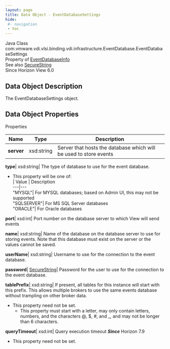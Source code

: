 ```yaml
---
layout: page
title: Data Object - EventDatabaseSettings
hide:
 #- navigation
 - toc
---
```






Java Class
    com.vmware.vdi.vlsi.binding.vdi.infrastructure.EventDatabase.EventDatabaseSettings  
Property of
     [EventDatabaseInfo](vdi.infrastructure.EventDatabase.EventDatabaseInfo.md#field_detail)  
See also
     [SecureString](vdi.util.SecureString.md)  
Since 
    Horizon View 6.0

## Data Object Description 

The EventDatabaseSettings object. 

## Data Object Properties

Properties

Name |  Type |  Description   
---|---|---  
**server**|  xsd:string|  Server that hosts the database which will be used to store events   
  
**type**|  xsd:string|  The type of database to use for the event database.   


  * This property will be one of:  
|  Value |  Description   
---|---  
"MYSQL"| For MYSQL databases; based on Admin UI, this may not be supported  
"SQLSERVER"| For MS SQL Server databases  
"ORACLE"| For Oracle databases  

  
**port**|  xsd:int|  Port number on the database server to which View will send events   
  
**name**|  xsd:string|  Name of the database on the database server to use for storing events. Note that this database must exist on the server or the values cannot be saved.   
  
**userName**|  xsd:string|  Username to use for the connection to the event database.   
  
**password**| [SecureString](vdi.util.SecureString.md)|  Password for the user to use for the connection to the event database.   
  
**tablePrefix**|  xsd:string|  If present, all tables for this instance will start with this prefix. This allows multiple brokers to use the same events database without trampling on other broker data.   


* This property need not be set.
  * This property must start with a letter, may only contain letters, numbers, and the characters @, $, #, and _, and may not be longer than 6 characters. 

  
**queryTimeout**|  xsd:int|  Query execution timeout  **_Since_** Horizon 7.9  


* This property need not be set.

  
  
  

  
  

